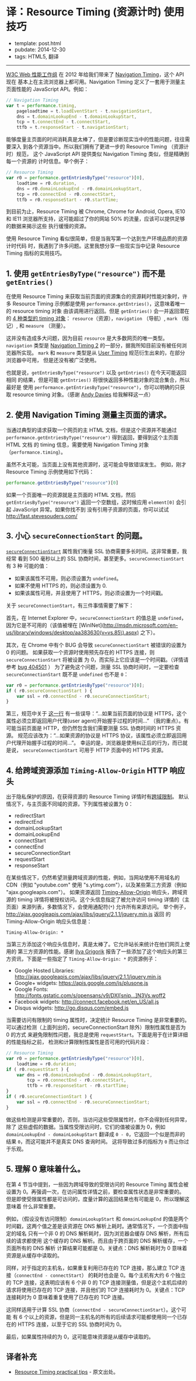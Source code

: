 
# 译：Resource Timing (资源计时) 使用技巧

- template: post.html
- pubdate: 2014-12-30
- tags: HTML5, 翻译

----

[W3C Web 性能工作组](http://www.w3.org/2010/webperf/) 在 2012 年给我们带来了
[Navigation Timing](http://www.w3.org/TR/navigation-timing/)，这个 API 现在
基本上在主流浏览器上都可用。Navigation Timing 定义了一套用于测量主页面性能的
JavaScript API。例如：

```js
// Navigation Timing
var t = performance.timing,
    pageloadtime = t.loadEventStart - t.navigationStart,
    dns = t.domainLookupEnd - t.domainLookupStart,
    tcp = t.connectEnd - t.connectStart,
    ttfb = t.responseStart - t.navigationStart;
```

<!--more-->

能够度量主页面的时间消耗真是太棒了，但是要诊断现实当中的性能问题，往往需要深入
到各个资源当中。所以我们拥有了更进一步的 Resource Timing （资源计时）规范，
这个 JavaScript API 提供类似 Navigation Timing 类似，但是精确到每一个资源的
计时信息。举个例子：

```js
// Resource Timing
var r0 = performance.getEntriesByType("resource")[0],
    loadtime = r0.duration,
    dns = r0.domainLookupEnd - r0.domainLookupStart,
    tcp = r0.connectEnd - r0.connectStart,
    ttfb = r0.responseStart - r0.startTime;
```

到目前为止，Resource Timing 被 Chrome, Chrome for Android, Opera, IE10 和 IE11
浏览器所支持，这可能超过了你的网站 50% 的流量，应该可以提供足够的数据来揭示这些
执行缓慢的资源。

使用 Resource Timing 看似很简单，但是当我写第一个达到生产环境品质的资源计时代码
时，我遇到了许多问题。这里我想分享一些现实当中记录 Resource Timing 指标的实用技巧。


## 1. 使用 `getEntriesByType("resource")` 而不是 `getEntries()`

在使用 Resource Timing 来获取当前页面的资源集合的资源耗时性能对象时，许多 Resource
Timing 示例都是使用 `performance.getEntries()`，这意味着唯一的 resource timing 对象
由该调用进行返回。但是 `getEntries()` 会一并返回潜在的 [4 种类型的 timing 对象](http://www.w3.org/wiki/Web_Performance/EntryType)：
`resource`（资源），`navigation` （导航）, `mark` （标记）, 和 `measure` （测量）。

这并没有造成多大问题，因为目前 `resource` 是大多数网页的唯一类型。
`navigation` 类型是 [Navigation Timing 2](http://www.w3.org/TR/navigation-timing-2/) 的一部分，据我所知目前没有被任何浏览器所实现。
`mark` 和 `measure` 类型是从 [User Timing](http://www.w3.org/TR/user-timing/) 规范衍生出来的，在部分浏览器中可用，
但是还没有被广泛使用。

也就是说，`getEntriesByType("resource")` 以及 `getEntries()` 在今天可能返回相同
的结果，但是可能 `getEntries()` 将很快返回多种性能对象的混合集合，所以最好是
使用 `performance.getEntriesByType("resource")`，你可以明确的只获取 resource
timing 对象。（感谢 [Andy Davies](http://calendar.perfplanet.com/2012/an-introduction-to-the-resource-timing-api/) 给我解释这一点）

## 2. 使用 Navigation Timing 测量主页面的请求。

当通过典型的请求获取一个网页的主 HTML 文档，但是这个资源并不能通过
`performance.getEntriesByType("resource")` 得到返回，要得到这个主页面 HTML 文档
的 timing 信息，需要使用 Navigation Timing 对象（`performance.timing`）。

虽然不太可能，当页面上没有其他资源时，这可能会导致错误发生。
例如，刚才 Resource Timing 示例使用如下代码：

```js
performance.getEntriesByType("resource")[0]
```

如果一个页面唯一的资源就是主页面的 HTML 文档，然后 `getEntriesByType("resource")`
返回一个空数组，这时候应用 `element[0]` 会引起 JavaScript 异常。如果你找不到
没有引用子资源的页面，你可以试试 http://fast.stevesouders.com/

## 3. 小心 `secureConnectionStart` 的问题。

[`secureConnectionStart`](http://www.w3.org/TR/resource-timing/#dom-performanceresourcetiming-secureconnectionstart)
属性我们衡量 SSL 协商需要多长时间。这非常重要，我经常
看到 500 毫秒以上的 SSL 协商时间，甚至更多。`secureConnectionStart` 有 3 种
可能的值：

* 如果该属性不可用，则必须设置为 `undefined`。
* 如果不使用 HTTPS 的，则必须设置为 0.
* 如果该属性可用，并且使用了 HTTPS，则必须设置为一个时间戳。

关于 `secureConnectionStart`，有三件事情需要了解下：

首先，在 Internet Explorer 中，`secureConnectionStart` 的值总是 `undefined`，
因为它是不可用的（该值被埋在 [WinINet](http://msdn.microsoft.com/en-us/library/windows/desktop/aa383630(v=vs.85\).aspx) 之下）。

其次，在 Chrome 中有个 BUG 会导致 `secureConnectionStart` 被错误的设置为 0 的问题。
如果获取一个资源时使用预先存在的 HTTPS 连接，则 `secureConnectionStart` 将被设置
为 0，而实际上它应该是一个时间戳。（详情请参考 [bug 404501](https://code.google.com/p/chromium/issues/detail?id=404501) ）
为了避免这个问题，测量 SSL 协商时间时，一定要检查 `secureConnectionStart` 既不是
`undefined` 也不是 `0`：

```js
var r0 = performance.getEntriesByType("resource")[0];
if ( r0.secureConnectionStart ) {
    var ssl = r0.connectEnd - r0.secureConnectionStart;
}
```

第三，规范中关于 [这一行](http://www.w3.org/TR/resource-timing/#dom-performanceresourcetiming-secureconnectionstart)
有一些误导：“...如果当前页面的协议是 HTTPS，这个属性必须立即返回用户代理(user agent)开始握手过程的时间...”
（我的重点）。有可能当前页面是 HTTP，但仍然包含我们需要测量 SSL 协商时间的 HTTPS 资源。
规范应该改为：“...如果资源的协议是 HTTPS 协议，该属性必须立即返回用户代理开始握手过程的时间...”。
幸运的是，浏览器是使用纠正后的行为，而已就是说， `secureConnectionStart` 可用于
HTTP 页面中的 HTTPS 资源。

## 4. 给跨域资源添加 `Timing-Allow-Origin` HTTP 响应头

出于隐私保护的原因，在获得资源的 Resource Timing 详情时有[跨域限制](http://www.w3.org/TR/resource-timing/#cross-origin-resources)。
默认情况下，与主页面不同域的资源，下列属性被设置为 0：

* redirectStart
* redirectEnd
* domainLookupStart
* domainLookupEnd
* connectStart
* connectEnd
* secureConnectionStart
* requestStart
* responseStart

在某些情况下，仍然希望测量跨域资源的性能，例如，当网站使用不用域名的 CDN（例如
"youtube.com" 使用 "s.ytimg.com"），以及某些第三方资源（例如 "ajax.googleapis.com"）。
如果资源返回 [Timing-Allow-Origin](http://www.w3.org/TR/resource-timing/#timing-allow-origin)
响应头，跨域资源的 timing 详情将被授权访问。这个头信息指定了被允许访问 timing
详情的（主页面）来源列表，多数情况下，会使用通配符(`*`) 允许所有来源访问。
举个例子，http://ajax.googleapis.com/ajax/libs/jquery/2.1.1/jquery.min.js 返回
的 Timing-Allow-Origin 响应头信息是：

```
Timing-Allow-Origin: *
```

当第三方添加这个响应头信息时，真是太棒了。它允许站长来统计在他们网页上使用的
第三方资源的性能。感谢 [Ilya Grigorik](http://googledevelopers.blogspot.com/2013/12/measuring-network-performance-with.html)
报告了一些添加了这个响应头的第三方资讯，下面是一些指定了 `Timing-Allow-Origin: *`
的资源例子：

* Google Hosted Libraries: http://ajax.googleapis.com/ajax/libs/jquery/2.1.1/jquery.min.js
* Google+ widgets: https://apis.google.com/js/plusone.js
* Google Fonts:  http://fonts.gstatic.com/s/opensans/v9/DXI[snip...]N3Vs.woff2
* Facebook widgets: http://connect.facebook.net/en_US/all.js
* Disqus widgets: http://go.disqus.com/embed.js

当需要访问有限制的 timing 属性时，决定统计 Resource Timing 是非常重要的。
可以通过检测（上面列出的，secureConnectionStart 除外）限制性属性是否为 0 的方式
来避免限制性问题，我总是使用 `requestStart`。下面是用于在计算详细的性能指标之前，
检测和计算限制性属性是否可用的代码片段：

```js
// Resource Timing
var r0 = performance.getEntriesByType("resource")[0],
    loadtime = r0.duration;
if ( r0.requestStart ) {
    var dns = r0.domainLookupEnd - r0.domainLookupStart,
        tcp = r0.connectEnd - r0.connectStart,
        ttfb = r0.responseStart - r0.startTime;
}
if ( r0.secureConnectionStart ) {
    var ssl = r0.connectEnd - r0.secureConnectionStart;
}
```

做这些检测是非常重要的，否则，当访问这些受限属性时，你不会得到任何异常，除了
这些虚假的数据。当属性受限访问时，它们的值被设置为 0，例如 `domainLookupEnd - domainLookupStart`
翻译成 `0 - 0`，它返回一个似是而非的结果 `0`，而这可能并不是真实 DNS 查询时间。
这将导致过多的指标为 `0` 而让你过于乐观。

## 5. 理解 0 意味着什么。

在第 4 节当中提到，一些因为跨域导致的受限访问的 Resource Timing 属性会被设置为
0。再强调一次，在访问属性详情之前，要检查属性状态是非常重要的。
但是即使受限属性都是可访问的，度量计算的返回结果也有可能是 0，所以理解这意味着
什么非常重要。

例如，（假设没有访问限制）`domainLookupStart` 和 `domainLookupEnd` 的值是两个
时间戳，这两个值之差是该资源在 DNS 解析上耗时。通常情况下，一个页面中指定的域名
只有一个非 0 的 DNS 解析耗时，因为浏览器会缓存 DNS 解析，所有后续的请求都使用
这个缓存的 DNS 解析。而且由于跨页面的 DNS 解析缓存，一个页面所有的 DNS 解析
计算结果可能都是 0。关键点：DNS 解析耗时为 0 意味着资源是从缓存中读取的。

同样，对于指定的主机名，如果重复利用已存在的 TCP 连接，那么建立 TCP 连接（`connectEnd - connectStart`）
的耗时也会是 0。每个主机有大约 6 个独立的 TCP 连接，这表明应该有 6 个非 0 的
TCP 连接测量值，但是这个主机后续的请求将使用已存在的 TCP 连接，并且他们的
TCP 连接耗时为 0。关键点：TCP 连接耗时为 0 意味着重复使用了已存在的 TCP 连接。

这同样适用于计算 SSL 协商（`connectEnd - secureConnectionStart`）。这个可能
有 6 个以上的资源，但是同一主机名的所有的后续请求可能都使用同一个已存在的 HTTPS
连接，以至于它的 SSL 协商时间为 0。

最后，如果属性持续的为 0，这可能意味资源是从缓存中读取的。

## 译者补充

* [Resource Timing practical tips](http://www.stevesouders.com/blog/2014/08/21/resource-timing-practical-tips/) - 原文出处。
